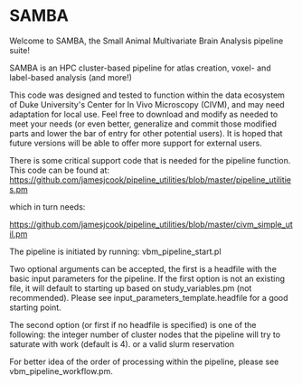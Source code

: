 # SAMBA
Welcome to SAMBA, the Small Animal Multivariate Brain Analysis pipeline suite!

SAMBA is an HPC cluster-based pipeline for atlas creation, voxel- and label-based analysis (and more!)

This code was designed and tested to function within the data ecosystem of Duke University's Center for In Vivo Microscopy (CIVM), and may need adaptation for local use.  Feel free to download and modify as needed to meet your needs (or even better, generalize and commit those modified parts and lower the bar of entry for other potential users).
It is hoped that future versions will be able to offer more support for external users.

There is some critical support code that is needed for the pipeline function.  This code can be found at:
https://github.com/jamesjcook/pipeline_utilities/blob/master/pipeline_utilities.pm

which in turn needs:

https://github.com/jamesjcook/pipeline_utilities/blob/master/civm_simple_util.pm

The pipeline is initiated by running:
vbm_pipeline_start.pl

Two optional arguments can be accepted, the first is a headfile with the basic input parameters for the pipeline.  If the first option is not an existing file, it will default to starting up based on study_variables.pm (not recommended).  Please see input_parameters_template.headfile for a good starting point.

The second option (or first if no headfile is specified) is one of the following:
the integer number of cluster nodes that the pipeline will try to saturate with work (default is 4).
or
a valid slurm reservation

For better idea of the order of processing within the pipeline, please see vbm_pipeline_workflow.pm.
